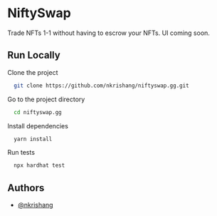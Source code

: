 
# NiftySwap

Trade NFTs 1-1 without having to escrow your NFTs. UI coming soon.

## Run Locally

Clone the project

```bash
  git clone https://github.com/nkrishang/niftyswap.gg.git
```

Go to the project directory

```bash
  cd niftyswap.gg
```

Install dependencies

```bash
  yarn install
```

Run tests

```bash
  npx hardhat test
```

## Authors

- [@nkrishang](https://www.github.com/nkrishang)
